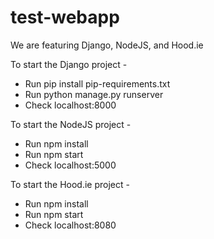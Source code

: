 # test-webapp

We are featuring Django, NodeJS, and Hood.ie

To start the Django project -
  - Run pip install pip-requirements.txt
  - Run python manage.py runserver
  - Check localhost:8000

To start the NodeJS project -
  - Run npm install
  - Run npm start
  - Check localhost:5000


To start the Hood.ie project -
  - Run npm install
  - Run npm start
  - Check localhost:8080
